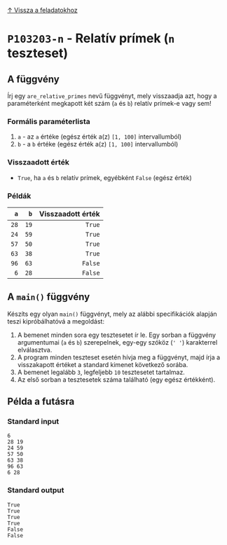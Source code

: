 
[↑ Vissza a feladatokhoz](./README.md)

# `P103203-n` - Relatív prímek (`n` teszteset)

## A függvény

Írj egy `are_relative_primes` nevű függvényt, mely visszaadja azt, hogy a paraméterként megkapott két szám (`a` és `b`) relatív prímek-e vagy sem!

### Formális paraméterlista

1. `a` - az `a` értéke (egész érték a(z) `[1, 100]` intervallumból)
1. `b` - a `b` értéke (egész érték a(z) `[1, 100]` intervallumból)

### Visszaadott érték

* `True`, ha `a` és `b` relatív prímek, egyébként `False` (egész érték)

### Példák

| `a` | `b` | Visszaadott érték | 
| ---: | ---: | --: | 
| `28` | `19` | `True` | 
| `24` | `59` | `True` | 
| `57` | `50` | `True` | 
| `63` | `38` | `True` | 
| `96` | `63` | `False` | 
| `6` | `28` | `False` | 

## A `main()` függvény

Készíts egy olyan `main()` függvényt, mely az alábbi specifikációk alapján teszi kipróbálhatóvá a megoldást:

1. A bemenet minden sora egy tesztesetet ír le. Egy sorban a függvény argumentumai (`a` és `b`) szerepelnek, egy-egy szóköz (`' '`) karakterrel elválasztva.
1. A program minden teszteset esetén hívja meg a függvényt, majd írja a visszakapott értéket a standard kimenet következő sorába.
1. A bemenet legalább `3`, legfeljebb `10` tesztesetet tartalmaz.
1. Az első sorban a tesztesetek száma található (egy egész értékként).

## Példa a futásra

### Standard input

```
6
28 19
24 59
57 50
63 38
96 63
6 28
```

### Standard output

```
True
True
True
True
False
False
```